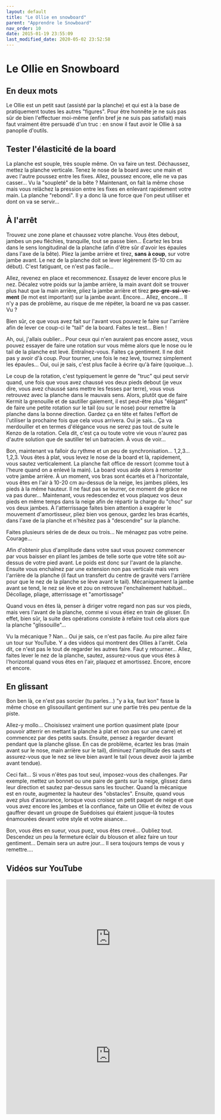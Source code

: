 ```yaml
---
layout: default
title: "Le Ollie en snowboard"
parent: "Apprendre le Snowboard"
nav_order: 10
date: 2015-01-19 23:55:09
last_modified_date: 2020-05-02 23:52:58
---
```



# Le Ollie en Snowboard

## En deux mots

Le Ollie est un petit saut (assisté par la planche) et qui est à la base de pratiquement toutes les autres "figures". Pour être honnête je ne suis pas sûr de bien l'effectuer moi-même (enfin bref je ne suis pas satisfait) mais faut vraiment être persuadé d'un truc : en snow il faut avoir le Ollie à sa panoplie d'outils.

## Tester l'élasticité de la board

La planche est souple, très souple même. On va faire un test. Déchaussez, mettez la planche verticale. Tenez le nose de la board avec une main et avec l'autre poussez entre les fixes. Allez, poussez encore, elle ne va pas casser... Vu la "soupleté" de la bête ? Maintenant, on fait la même chose mais vous relâchez la pression entre les fixes en enlevant rapidement votre main. La planche "rebondi". Il y a donc là une force que l'on peut utiliser et dont on va se servir...

## À l'arrêt

Trouvez une zone plane et chaussez votre planche. Vous êtes debout, jambes un peu fléchies, tranquille, tout se passe bien... Écartez les bras dans le sens longitudinal de la planche (afin d'être sûr d'avoir les épaules dans l'axe de la bête). Pliez la jambe arrière et tirez, **sans à coup**, sur votre jambe avant. Le nez de la planche doit se lever légèrement (5-10 cm au début). C'est fatiguant, ce n'est pas facile...

Allez, revenez en place et recommencez. Essayez de lever encore plus le nez. Décalez votre poids sur la jambe arrière, la main avant doit se trouver plus haut que la main arrière, pliez la jambe arrière et tirez **pro-gre-ssi-ve-ment** (le mot est important) sur la jambe avant. Encore... Allez, encore... Il n'y a pas de problème, au risque de me répéter, la board ne va pas casser. Vu ?

Bien sûr, ce que vous avez fait sur l'avant vous pouvez le faire sur l'arrière afin de lever ce coup-ci le "tail" de la board. Faites le test... Bien !

Ah, oui, j'allais oublier... Pour ceux qui n'en auraient pas encore assez, vous pouvez essayer de faire une rotation sur vous même alors que le nose ou le tail de la planche est levé. Entraînez-vous. Faites ça gentiment. Il ne doit pas y avoir d'à coup. Pour tourner, une fois le nez levé, tournez simplement les épaules... Oui, oui je sais, c'est plus facile à écrire qu'à faire (quoique...).

Le coup de la rotation, c'est typiquement le genre de "truc" qui peut servir quand, une fois que vous avez chaussé vos deux pieds debout (je veux dire, vous avez chaussé sans mettre les fesses par terre), vous vous retrouvez avec la planche dans le mauvais sens. Alors, plutôt que de faire Kermit la grenouille et de sautiller gaiement, il est peut-être plus "élégant" de faire une petite rotation sur le tail (ou sur le nose) pour remettre la planche dans la bonne direction. Gardez ça en tête et faites l'effort de l'utiliser la prochaine fois que cela vous arrivera. Oui je sais... Ça va merdouiller et en termes d'élégance vous ne serez pas tout de suite le Kenzo de la rotation. Cela dit, c'est ça ou toute votre vie vous n'aurez pas d'autre solution que de sautiller tel un batracien. À vous de voir...

Bon, maintenant va falloir du rythme et un peu de synchronisation... 1,2,3... 1,2,3. Vous êtes à plat, vous levez le nose de la board et là, rapidement, vous sautez verticalement. La planche fait office de ressort (comme tout à l'heure quand on a enlevé la main). La board vous aide alors à remonter votre jambe arrière. À un moment, vos bras sont écartés et à l'horizontale, vous êtes en l'air à 10-20 cm au-dessus de la neige, les jambes pliées, les pieds à la même hauteur. Il ne faut pas se leurrer, ce moment de grâce ne va pas durer... Maintenant, vous redescendez et vous plaquez vos deux pieds en même temps dans la neige afin de répartir la charge du "choc" sur vos deux jambes. À l'atterrissage faites bien attention à exagérer le mouvement d'amortisseur, pliez bien vos genoux, gardez les bras écartés, dans l'axe de la planche et n'hésitez pas à "descendre" sur la planche.

Faites plusieurs séries de de deux ou trois... Ne ménagez pas votre peine. Courage...

Afin d'obtenir plus d'amplitude dans votre saut vous pouvez commencer par vous baisser en pliant les jambes de telle sorte que votre tête soit au-dessus de votre pied avant. Le poids est donc sur l'avant de la planche. Ensuite vous enchaînez par une extension non pas verticale mais vers l'arrière de la planche (il faut un transfert du centre de gravité vers l'arrière pour que le nez de la planche se lève avant le tail). Mécaniquement la jambe avant se tend, le nez se lève et zou on retrouve l'enchaînement habituel... Décollage, pliage, atterrissage et "amortissage"

Quand vous en êtes là, penser à diriger votre regard non pas sur vos pieds, mais vers l'avant de la planche, comme si vous étiez en train de glisser. En effet, bien sûr, la suite des opérations consiste à refaire tout cela alors que la planche "glissouille"...

Vu la mécanique ? Nan... Oui je sais, ce n'est pas facile. Au pire allez faire un tour sur YouTube. Y a des vidéos qui montrent des Ollies à l'arrêt. Cela dit, ce n'est pas le tout de regarder les autres faire. Faut y retourner... Allez, faites lever le nez de la planche, sautez, assurez-vous que vous êtes à l'horizontal quand vous êtes en l'air, plaquez et amortissez. Encore, encore et encore.




## En glissant

Bon ben là, ce n'est pas sorcier (tu parles...) "y a ka, faut kon" fasse la même chose en glissouillant gentiment sur une partie très peu pentue de la piste. 

Allez-y mollo... Choisissez vraiment une portion quasiment plate (pour pouvoir atterrir en mettant la planche à plat et non pas sur une carre) et commencez par des petits sauts. Ensuite, pensez à regarder devant pendant que la planche glisse. En cas de problème, écartez les bras (main avant sur le nose, main arrière sur le tail), diminuez l'amplitude des sauts et assurez-vous que le nez se lève bien avant le tail (vous devez avoir la jambe avant tendue).

Ceci fait... Si vous n'êtes pas tout seul, imposez-vous des challenges. Par exemple, mettez un bonnet ou une paire de gants sur la neige, glissez dans leur direction et sautez par-dessus sans les toucher. Quand la mécanique est en route, augmentez la hauteur des "obstacles". Ensuite, quand vous avez plus d'assurance, lorsque vous croisez un petit paquet de neige et que vous avez encore les jambes et la confiance, faite un Ollie et évitez de vous gauffrer devant un groupe de Suédoises qui étaient jusque-là toutes énamourées devant votre style et votre aisance...

Bon, vous êtes en sueur, vous puez, vous êtes crevé... Oubliez tout. Descendez un peu la fermeture éclair du blouson et allez faire un tour gentiment... Demain sera un autre jour... Il sera toujours temps de vous y remettre....

## Vidéos sur YouTube

<div align="center">
<iframe width="560" height="315" src="https://www.youtube.com/embed/BDpxekjUCqw?si=LcaO1Ub0sUMjfYRY" title="YouTube video player" frameborder="0" allow="accelerometer; autoplay; clipboard-write; encrypted-media; gyroscope; picture-in-picture; web-share" referrerpolicy="strict-origin-when-cross-origin" allowfullscreen></iframe>
</div>


<div align="center">
<iframe width="560" height="315" src="https://www.youtube.com/embed/H_tSuAipjWc?si=0knjP2RW8plFLDmS" title="YouTube video player" frameborder="0" allow="accelerometer; autoplay; clipboard-write; encrypted-media; gyroscope; picture-in-picture; web-share" referrerpolicy="strict-origin-when-cross-origin" allowfullscreen></iframe>
</div>

